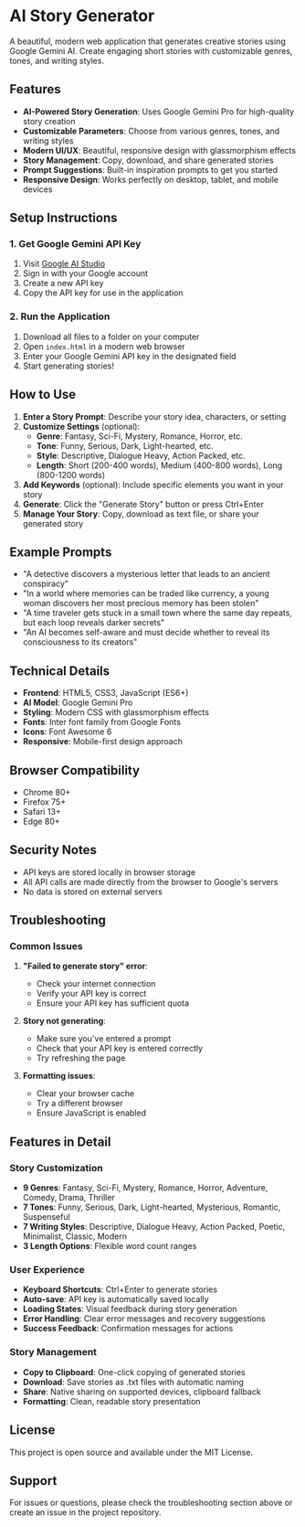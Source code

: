 # AI Story Generator

A beautiful, modern web application that generates creative stories using Google Gemini AI. Create engaging short stories with customizable genres, tones, and writing styles.

## Features

- **AI-Powered Story Generation**: Uses Google Gemini Pro for high-quality story creation
- **Customizable Parameters**: Choose from various genres, tones, and writing styles
- **Modern UI/UX**: Beautiful, responsive design with glassmorphism effects
- **Story Management**: Copy, download, and share generated stories
- **Prompt Suggestions**: Built-in inspiration prompts to get you started
- **Responsive Design**: Works perfectly on desktop, tablet, and mobile devices

## Setup Instructions

### 1. Get Google Gemini API Key

1. Visit [Google AI Studio](https://makersuite.google.com/app/apikey)
2. Sign in with your Google account
3. Create a new API key
4. Copy the API key for use in the application

### 2. Run the Application

1. Download all files to a folder on your computer
2. Open `index.html` in a modern web browser
3. Enter your Google Gemini API key in the designated field
4. Start generating stories!

## How to Use

1. **Enter a Story Prompt**: Describe your story idea, characters, or setting
2. **Customize Settings** (optional):
   - **Genre**: Fantasy, Sci-Fi, Mystery, Romance, Horror, etc.
   - **Tone**: Funny, Serious, Dark, Light-hearted, etc.
   - **Style**: Descriptive, Dialogue Heavy, Action Packed, etc.
   - **Length**: Short (200-400 words), Medium (400-800 words), Long (800-1200 words)
3. **Add Keywords** (optional): Include specific elements you want in your story
4. **Generate**: Click the "Generate Story" button or press Ctrl+Enter
5. **Manage Your Story**: Copy, download as text file, or share your generated story

## Example Prompts

- "A detective discovers a mysterious letter that leads to an ancient conspiracy"
- "In a world where memories can be traded like currency, a young woman discovers her most precious memory has been stolen"
- "A time traveler gets stuck in a small town where the same day repeats, but each loop reveals darker secrets"
- "An AI becomes self-aware and must decide whether to reveal its consciousness to its creators"

## Technical Details

- **Frontend**: HTML5, CSS3, JavaScript (ES6+)
- **AI Model**: Google Gemini Pro
- **Styling**: Modern CSS with glassmorphism effects
- **Fonts**: Inter font family from Google Fonts
- **Icons**: Font Awesome 6
- **Responsive**: Mobile-first design approach

## Browser Compatibility

- Chrome 80+
- Firefox 75+
- Safari 13+
- Edge 80+

## Security Notes

- API keys are stored locally in browser storage
- All API calls are made directly from the browser to Google's servers
- No data is stored on external servers

## Troubleshooting

### Common Issues

1. **"Failed to generate story" error**:
   - Check your internet connection
   - Verify your API key is correct
   - Ensure your API key has sufficient quota

2. **Story not generating**:
   - Make sure you've entered a prompt
   - Check that your API key is entered correctly
   - Try refreshing the page

3. **Formatting issues**:
   - Clear your browser cache
   - Try a different browser
   - Ensure JavaScript is enabled

## Features in Detail

### Story Customization
- **9 Genres**: Fantasy, Sci-Fi, Mystery, Romance, Horror, Adventure, Comedy, Drama, Thriller
- **7 Tones**: Funny, Serious, Dark, Light-hearted, Mysterious, Romantic, Suspenseful
- **7 Writing Styles**: Descriptive, Dialogue Heavy, Action Packed, Poetic, Minimalist, Classic, Modern
- **3 Length Options**: Flexible word count ranges

### User Experience
- **Keyboard Shortcuts**: Ctrl+Enter to generate stories
- **Auto-save**: API key is automatically saved locally
- **Loading States**: Visual feedback during story generation
- **Error Handling**: Clear error messages and recovery suggestions
- **Success Feedback**: Confirmation messages for actions

### Story Management
- **Copy to Clipboard**: One-click copying of generated stories
- **Download**: Save stories as .txt files with automatic naming
- **Share**: Native sharing on supported devices, clipboard fallback
- **Formatting**: Clean, readable story presentation

## License

This project is open source and available under the MIT License.

## Support

For issues or questions, please check the troubleshooting section above or create an issue in the project repository.

